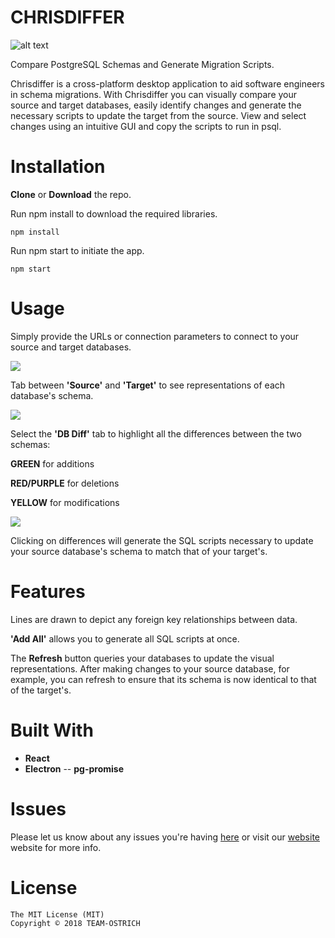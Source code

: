 # CHRISDIFFER

![alt text](https://drive.google.com/uc?export=view&id=1IVS_33Ow-s8luwaqXJ_CkztKu5xjPffK)

Compare PostgreSQL Schemas and Generate Migration Scripts.

Chrisdiffer is a cross-platform desktop application to aid software engineers in schema migrations. With Chrisdiffer you can visually compare your source and target databases, easily identify changes and generate the necessary scripts to update the target from the source. View and select changes using an intuitive GUI and copy the scripts to run in psql.


# Installation

**Clone** or **Download** the repo.

Run npm install to download the required libraries.

```
npm install
```

Run npm start to initiate the app.

```
npm start
```

# Usage

Simply provide the URLs or connection parameters to connect to your source and target databases. 

![](chrisdiff01.gif)

Tab between **'Source'** and **'Target'** to see representations of each database's schema.

![](chrisdiff02.gif)

Select the **'DB Diff'** tab to highlight all the differences between the two schemas:

**GREEN** for additions

**RED/PURPLE** for deletions

**YELLOW** for modifications

![](chrisdiff03.gif)

Clicking on differences will generate the SQL scripts necessary to update your source database's schema to match that of your target's. 

# Features

Lines are drawn to depict any foreign key relationships between data.

**'Add All'** allows you to generate all SQL scripts at once.

The **Refresh** button queries your databases to update the visual representations. After making changes to your source database, for example, you can refresh to ensure that its schema is now identical to that of the target's.

# Built With
- **React**
- **Electron**
-- **pg-promise**

# Issues
Please let us know about any issues you're having [here](https://github.com/TEAM-OSTRICH/CHRISDIFFER/issues) or visit our [website](https://github.com/TEAM-OSTRICH/CHRISDIFFER/issues) website for more info.

# License
```
The MIT License (MIT)
Copyright © 2018 TEAM-OSTRICH

```
